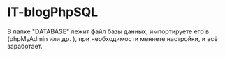 # IT-blogPhpSQL
В папке "DATABASE" лежит файл базы данных, импортируете его в (phpMyAdmin или др. ), при необходимости меняете настройки, и всё заработает.
